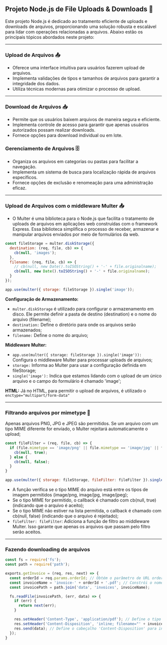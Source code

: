 ## Projeto Node.js de File Uploads & Downloads 🚀

Este projeto Node.js é dedicado ao tratamento eficiente de uploads e downloads de arquivos, proporcionando uma solução robusta e escalável para lidar com operações relacionadas a arquivos. Abaixo estão os principais tópicos abordados neste projeto:

---

### Upload de Arquivos 📤
- Oferece uma interface intuitiva para usuários fazerem upload de arquivos.
- Implementa validações de tipos e tamanhos de arquivos para garantir a integridade dos dados.
- Utiliza técnicas modernas para otimizar o processo de upload.

---

### Download de Arquivos 📥
- Permite que os usuários baixem arquivos de maneira segura e eficiente.
- Implementa controle de acesso para garantir que apenas usuários autorizados possam realizar downloads.
- Fornece opções para download individual ou em lote.

### Gerenciamento de Arquivos 🗄️
- Organiza os arquivos em categorias ou pastas para facilitar a navegação.
- Implementa um sistema de busca para localização rápida de arquivos específicos.
- Fornece opções de exclusão e renomeação para uma administração eficaz.

---

### Upload de Arquivos com o middleware Multer 📤
- O Multer é uma biblioteca para o Node.js que facilita o tratamento de uploads de arquivos em aplicações web construídas com o framework Express. Essa biblioteca simplifica o processo de receber, armazenar e manipular arquivos enviados por meio de formulários da web.
~~~javascript
const fileStorage = multer.diskStorage({
  destination: (req, file, cb) => {
    cb(null, 'images');
  },
  filename: (req, file, cb) => {
    // cb(null, new Date().toISOString() + '-' + file.originalname);
    cb(null, new Date().toISOString() + '-' + file.originalname);
  }
});

app.use(multer({ storage: fileStorage }).single('image'));
~~~
**Configuração de Armazenamento:**
- `multer.diskStorage` é utilizado para configurar o armazenamento em disco. Ele permite definir a pasta de destino (destination) e o nome do arquivo (filename);
- `destination:` Define o diretório para onde os arquivos serão armazenados;
- `filename:` Define o nome do arquivo;

**Middleware Multer:**
- `app.use(multer({ storage: fileStorage }).single('image')):` Configura o middleware Multer para processar uploads de arquivos;
- `storage:` Informa ao Multer para usar a configuração definida em fileStorage;
- `single('image'):` Indica que estamos lidando com o upload de um único arquivo e o campo do formulário é chamado 'image';

**HTML:**
Já no HTML, para permitir o upload de arquivos, é utilizado o `enctype="multipart/form-data"`

---

### Filtrando arquivos por mimetype 📎
Apenas arquivos PNG, JPG e JPEG são permitidos. Se um arquivo com um tipo MIME diferente for enviado, o Multer rejeitará automaticamente o upload;
~~~javascript
const fileFilter = (req, file, cb) => {
  if (file.mimetype == 'image/png' || file.mimetype == 'image/jpg' || file.mimetype == 'image/jpeg') {
    cb(null, true);
  } else {
    cb(null, false);
  }
}

app.use(multer({ storage: fileStorage, fileFilter: fileFilter }).single('image'));
~~~
- A função verifica se o tipo MIME do arquivo está entre os tipos de imagem permitidos (image/png, image/jpg, image/jpeg);
- Se o tipo MIME for permitido, o callback é chamado com cb(null, true) (indicando que o arquivo é aceito);
- Se o tipo MIME não estiver na lista permitida, o callback é chamado com cb(null, false) (indicando que o arquivo é rejeitado);
- `fileFilter: fileFilter`: Adiciona a função de filtro ao middleware Multer. Isso garante que apenas os arquivos que passam pelo filtro serão aceitos.

---

### Fazendo downloading de arquivos
~~~javascript
const fs = require('fs');
const path = require('path');

exports.getInvoice = (req, res, next) => {
  const orderId = req.params.orderId; // Obtém o parâmetro de URL orderId da requisição
  const invoiceName = 'invoice-' + orderId + '.pdf'; // Constrói o nome do arquivo PDF da fatura com base no orderId.
  const invoicePath = path.join('data', 'invoices', invoiceName);

  fs.readFile(invoicePath, (err, data) => {
    if (err) {
      return next(err);
    }

    res.setHeader('Content-Type', 'application/pdf'); // Define o tipo de conteúdo da resposta como 'application/pdf', indicando que o arquivo sendo enviado é um PDF.
    res.setHeader('Content-Disposition', 'inline; filename="' + invoiceName + '"');
    res.send(data); // Define o cabeçalho 'Content-Disposition' para indicar como o navegador deve exibir o arquivo. Neste caso, 'inline' significa que o navegador deve tentar exibir o PDF diretamente, e o nome do arquivo é especificado.
  });
}
~~~
